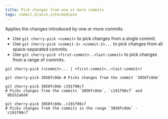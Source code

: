 ```yaml
---
title: Pick changes from one or more commits
tags: commit,branch,intermediate
---
```


Applies the changes introduced by one or more commits.

- Use `git cherry-pick <commit>` to pick changes from a single commit.
- Use `git cherry-pick <commit-1> <commit-2>...` to pick changes from all space-separated commits.
- Use `git cherry-pick <first-commit>..<last-commit>` to pick changes from a range of commits.

```shell
git cherry-pick (<commit>... | <first-commit>..<last-commit>)
```

```shell
git cherry-pick 3050fc0de # Picks changes from the commit `3050fc0de`

git cherry-pick 3050fc0de c191f90c7
# Picks changes from the commits `3050fc0de`, `c191f90c7` and `0b552a6d4`

git cherry-pick 3050fc0de..c191f90c7
# Picks changes from the commits in the range `3050fc0de` - `c191f90c7`
```
